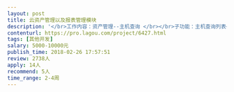 ```yaml
---                
layout: post       
title: 云资产管理以及报表管理模块           
description: '</br>工作内容：资产管理--主机查询 </br></br>子功能：主机查询列表</br>             主机信息汇总</br>             CPU信息汇总</br>             内存信息汇总</br>             数据存储汇总</br>             网卡信息汇总</br>             网络信息汇总</br>功能描述：</br>"           1、按照主机名称查询</br>            2、按照IP地址查询</br>            3、按照资源池查询</br>            4、按照CPU总量查询</br>            5、按照内存总量查询</br>            6、按照CPU使用率查询</br>            7、按照内存使用量查询</br>            8、查询列表，包含名称、IP地址、总量（CPU、内存）、使用量（CPU、内存）、资源池等"</br>                汇总页面选项卡，包括名称、IP地址、厂商、CUP、内存、IP地址、各种电源状态、网络状态等</br>           "1、CPU使用率饼状图</br>            2、CPU配置信息"</br>          "1、内存使用率饼状图</br>            2、内存配置信息"</br>          "1、本地存储列表</br>           2、共享存储列表"</br>网卡的配置信息，包括名称、MAC地址，vswitch等</br>网络的配置信息，包括使用的vlan、网络名称、vswitch等</br>'     
contenturl: https://pro.lagou.com/project/6427.html      
tags: [其他开发]            
salary: 5000-10000元          
publish_time: 2018-02-26 17:57:51         
review: 2738人                   
apply: 14人                   
recommend: 5人                   
time_range: 2-4周              
---                 
```

